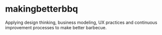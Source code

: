 # makingbetterbbq
Applying design thinking, business modeling, UX practices and continuous improvement processes to make better barbecue.
